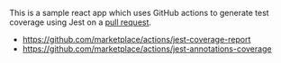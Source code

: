This is a sample react app which uses GitHub actions to generate test coverage using Jest on a [pull request](https://github.com/skShekhar/jest-coverage-report/pull/1).

- https://github.com/marketplace/actions/jest-coverage-report
- https://github.com/marketplace/actions/jest-annotations-coverage